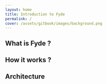 ```yaml
---
layout: home
title: Introduction to Fyde
permalink: /
cover: /assets/gitbook/images/background.png
---
```


## What is Fyde ? 

## How it works ? 

## Architecture